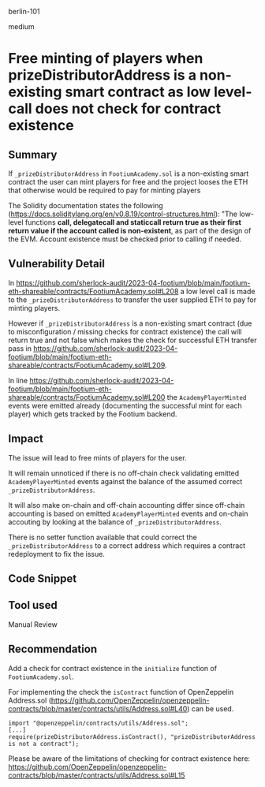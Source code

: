 berlin-101

medium

# Free minting of players when prizeDistributorAddress is a non-existing smart contract as low level-call does not check for contract existence

## Summary

If `_prizeDistributorAddress` in `FootiumAcademy.sol` is a non-existing smart contract the user can mint players for free and the project looses the ETH that otherwise would be required to pay for minting players

The Solidity documentation states the following (https://docs.soliditylang.org/en/v0.8.19/control-structures.html): "The low-level functions **call, delegatecall and staticcall return true as their first return value if the account called is non-existent**, as part of the design of the EVM. Account existence must be checked prior to calling if needed.

## Vulnerability Detail

In https://github.com/sherlock-audit/2023-04-footium/blob/main/footium-eth-shareable/contracts/FootiumAcademy.sol#L208 a low level call is made to the `_prizeDistributorAddress` to transfer the user supplied ETH to pay for minting players.

However if `_prizeDistributorAddress` is a non-existing smart contract (due to misconfiguration / missing checks for contract existence) the call will return true and not false which makes the check for successful ETH transfer pass in https://github.com/sherlock-audit/2023-04-footium/blob/main/footium-eth-shareable/contracts/FootiumAcademy.sol#L209.

In line https://github.com/sherlock-audit/2023-04-footium/blob/main/footium-eth-shareable/contracts/FootiumAcademy.sol#L200 the `AcademyPlayerMinted` events were emitted already (documenting the successful mint for each player) which gets tracked by the Footium backend.

## Impact

The issue will lead to free mints of players for the user.

It will remain unnoticed if there is no off-chain check validating emitted `AcademyPlayerMinted` events against the balance of the assumed correct `_prizeDistributorAddress`.

It will also make on-chain and off-chain accounting differ since off-chain accounting is based on emitted `AcademyPlayerMinted` events and on-chain accouting by looking at the balance of `_prizeDistributorAddress`.

There is no setter function available that could correct the `_prizeDistributorAddress` to a correct address which requires a contract redeployment to fix the issue.

## Code Snippet

## Tool used

Manual Review

## Recommendation

Add a check for contract existence in the `initialize` function of `FootiumAcademy.sol`.

For implementing the check the `isContract` function of OpenZeppelin Address.sol (https://github.com/OpenZeppelin/openzeppelin-contracts/blob/master/contracts/utils/Address.sol#L40) can be used.

```Solidity
import "@openzeppelin/contracts/utils/Address.sol";
[...]
require(prizeDistributorAddress.isContract(), "prizeDistributorAddress is not a contract");

```
Please be aware of the limitations of checking for contract existence here: https://github.com/OpenZeppelin/openzeppelin-contracts/blob/master/contracts/utils/Address.sol#L15

